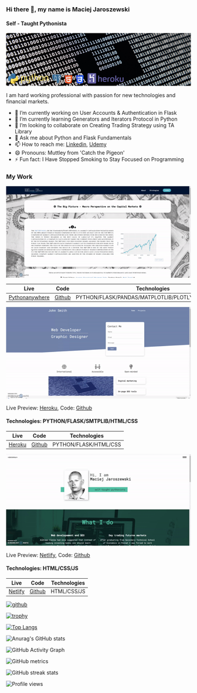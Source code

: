 ### Hi there 👋, my name is Maciej Jaroszewski
#### Self - Taught Pythonista
![I am GitHub Readme Generator's creator](https://github.com/mjaroszewski1979/mjaroszewski1979/blob/main/banner.png)

I am hard working professional with passion for new technologies and financial markets. 


- 🔭 I’m currently working on  User Accounts & Authentication in Flask 
- 🌱 I’m currently learning Generators and Iterators Protocol in Python 
- 👯 I’m looking to collaborate on Creating Trading Strategy using TA Library 
- 💬 Ask me about Python and Flask Fundamentals 
- 📫 How to reach me: [Linkedin](https://www.linkedin.com/in/maciej-jaroszewski-0aa0451bb/), [Udemy](https://www.udemy.com/user/maciej-jaroszewski-3/) 
- 😄 Pronouns: Muttley from 'Catch the Pigeon' 
- ⚡ Fun fact: I Have Stopped Smoking to Stay Focused on Programming  

### My Work

![caption](https://github.com/mjaroszewski1979/market_bias/blob/main/marketbias.gif) 

Live | Code | Technologies
---- | ---- | ------------
[Pythonanywhere](http://mjaroszewski.pythonanywhere.com/) | [Github](https://github.com/mjaroszewski1979/market_bias) | PYTHON/FLASK/PANDAS/MATPLOTLIB/PLOTLY/TA/HTML/CSS

![caption](https://github.com/mjaroszewski1979/johnsmith/blob/main/johnsmith.gif)

Live Preview: [Heroku](https://udemy-flask-smtplib.herokuapp.com/), Code: [Github](https://github.com/mjaroszewski1979/johnsmith)
#### Technologies: PYTHON/FLASK/SMTPLIB/HTML/CSS
Live | Code | Technologies
---- | ---- | ------------
[Heroku](https://udemy-flask-smtplib.herokuapp.com/) | [Github](https://github.com/mjaroszewski1979/johnsmith) | PYTHON/FLASK/HTML/CSS

![caption](https://github.com/mjaroszewski1979/mjportfolio/blob/main/mjportfolio.gif)

Live Preview: [Netlify](https://mjaroszewski.icu/), Code: [Github](https://github.com/mjaroszewski1979/mjportfolio)
#### Technologies: HTML/CSS/JS
Live | Code | Technologies
---- | ---- | ------------
[Netlify](https://mjaroszewski.icu/) | [Github](https://github.com/mjaroszewski1979/mjportfolio) | HTML/CSS/JS





[<img src='https://cdn.jsdelivr.net/npm/simple-icons@3.0.1/icons/github.svg' alt='github' height='40'>](https://github.com/mjaroszewski1979)  

[![trophy](https://github-profile-trophy.vercel.app/?username=mjaroszewski1979&theme=nord)](https://github.com/ryo-ma/github-profile-trophy)

[![Top Langs](https://github-readme-stats.vercel.app/api/top-langs/?username=mjaroszewski1979&theme=nord)](https://github.com/anuraghazra/github-readme-stats)

![Anurag's GitHub stats](https://github-readme-stats.vercel.app/api?username=mjaroszewski1979&theme=nord&show_icons=true)

![GitHub Activity Graph](https://activity-graph.herokuapp.com/graph?username=mjaroszewski1979&theme=nord)  

![GitHub metrics](https://metrics.lecoq.io/mjaroszewski1979)  

![GitHub streak stats](https://github-readme-streak-stats.herokuapp.com/?user=mjaroszewski1979&theme=nord)  

![Profile views](https://gpvc.arturio.dev/mjaroszewski1979)  

